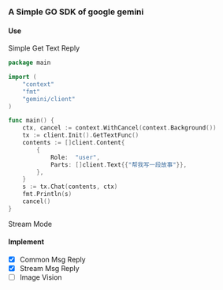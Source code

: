 ### A Simple GO SDK of google gemini

#### Use

Simple Get Text Reply

```go
package main

import (
	"context"
	"fmt"
	"gemini/client"
)

func main() {
	ctx, cancel := context.WithCancel(context.Background())
	tx := client.Init().GetTextFunc()
	contents := []client.Content{
		{
			Role:  "user",
			Parts: []client.Text{{"帮我写一段故事"}},
		},
	}
	s := tx.Chat(contents, ctx)
	fmt.Println(s)
	cancel()
}

```

Stream Mode


#### Implement

- [x] Common Msg Reply
- [x] Stream Msg Reply
- [ ] Image Vision
